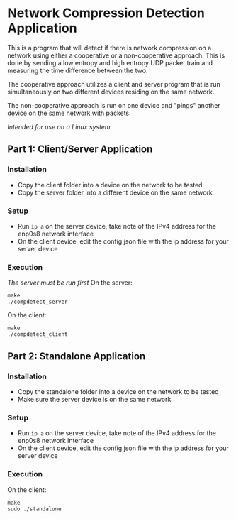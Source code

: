 # Network Compression Detection Application
This is a program that will detect if there is network compression on a network using either a cooperative or a non-cooperative approach. This is done by sending a low entropy and high entropy UDP packet train and measuring the time difference between the two. 

The cooperative approach utilizes a client and server program that is run simultaneously on two different devices residing on the same network. 

The non-cooperative approach is run on one device and "pings" another device on the same network with packets. 

*Intended for use on a Linux system*

## Part 1: Client/Server Application
### Installation
- Copy the client folder into a device on the network to be tested
- Copy the server folder into a different device on the same network

### Setup
- Run ```ip a``` on the server device, take note of the IPv4 address for the enp0s8 network interface
- On the client device, edit the config.json file with the ip address for your server device

### Execution
*The server must be run first*
On the server:
```
make
./compdetect_server
```

On the client:
```
make
./compdetect_client
```

## Part 2: Standalone Application
### Installation
- Copy the standalone folder into a device on the network to be tested
- Make sure the server device is on the same network

### Setup
- Run ```ip a``` on the server device, take note of the IPv4 address for the enp0s8 network interface
- On the client device, edit the config.json file with the ip address for your server device

### Execution 
On the client: 
```
make
sudo ./standalone
```